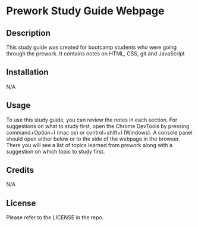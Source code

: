 # Prework Study Guide Webpage

## Description

This study guide was created for bootcamp students who were going through the prework. It contains notes on HTML, CSS, git and JavaScript

## Installation

N/A

## Usage

To use this study guide, you can review the notes in each section. For suggestions on what to study first, open the Chrome DevTools by pressing command+Option+I (mac os) or control+shift+I (Windows). A console panel should open either below or to the side of the webpage in the browser. There you will see a list of topics learned from prework along with a suggestion on which topic to study first.

## Credits

N/A

## License

Please refer to the LICENSE in the repo.

